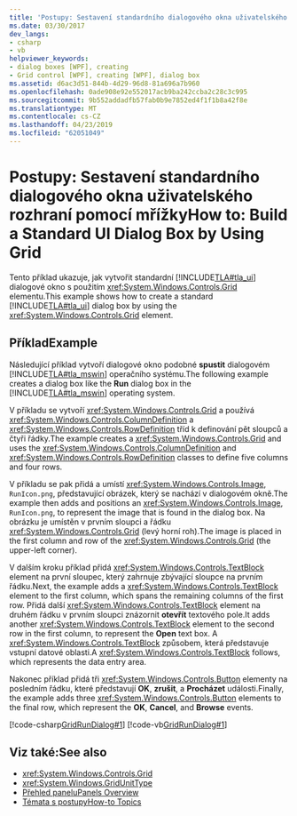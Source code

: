 ```yaml
---
title: 'Postupy: Sestavení standardního dialogového okna uživatelského rozhraní pomocí mřížky'
ms.date: 03/30/2017
dev_langs:
- csharp
- vb
helpviewer_keywords:
- dialog boxes [WPF], creating
- Grid control [WPF], creating [WPF], dialog box
ms.assetid: d6ac3d51-844b-4d29-96d8-81a696a7b960
ms.openlocfilehash: 0ade908e92e552017acb9ba242ccba2c28c3c995
ms.sourcegitcommit: 9b552addadfb57fab0b9e7852ed4f1f1b8a42f8e
ms.translationtype: MT
ms.contentlocale: cs-CZ
ms.lasthandoff: 04/23/2019
ms.locfileid: "62051049"
---
```

# <a name="how-to-build-a-standard-ui-dialog-box-by-using-grid"></a><span data-ttu-id="66318-102">Postupy: Sestavení standardního dialogového okna uživatelského rozhraní pomocí mřížky</span><span class="sxs-lookup"><span data-stu-id="66318-102">How to: Build a Standard UI Dialog Box by Using Grid</span></span>
<span data-ttu-id="66318-103">Tento příklad ukazuje, jak vytvořit standardní [!INCLUDE[TLA#tla_ui](../../../../includes/tlasharptla-ui-md.md)] dialogové okno s použitím <xref:System.Windows.Controls.Grid> elementu.</span><span class="sxs-lookup"><span data-stu-id="66318-103">This example shows how to create a standard [!INCLUDE[TLA#tla_ui](../../../../includes/tlasharptla-ui-md.md)] dialog box by using the <xref:System.Windows.Controls.Grid> element.</span></span>  
  
## <a name="example"></a><span data-ttu-id="66318-104">Příklad</span><span class="sxs-lookup"><span data-stu-id="66318-104">Example</span></span>  
 <span data-ttu-id="66318-105">Následující příklad vytvoří dialogové okno podobné **spustit** dialogovém [!INCLUDE[TLA#tla_mswin](../../../../includes/tlasharptla-mswin-md.md)] operačního systému.</span><span class="sxs-lookup"><span data-stu-id="66318-105">The following example creates a dialog box like the **Run** dialog box in the [!INCLUDE[TLA#tla_mswin](../../../../includes/tlasharptla-mswin-md.md)] operating system.</span></span>  
  
 <span data-ttu-id="66318-106">V příkladu se vytvoří <xref:System.Windows.Controls.Grid> a používá <xref:System.Windows.Controls.ColumnDefinition> a <xref:System.Windows.Controls.RowDefinition> tříd k definování pět sloupců a čtyři řádky.</span><span class="sxs-lookup"><span data-stu-id="66318-106">The example creates a <xref:System.Windows.Controls.Grid> and uses the <xref:System.Windows.Controls.ColumnDefinition> and <xref:System.Windows.Controls.RowDefinition> classes to define five columns and four rows.</span></span>  
  
 <span data-ttu-id="66318-107">V příkladu se pak přidá a umístí <xref:System.Windows.Controls.Image>, `RunIcon.png`, představující obrázek, který se nachází v dialogovém okně.</span><span class="sxs-lookup"><span data-stu-id="66318-107">The example then adds and positions an <xref:System.Windows.Controls.Image>, `RunIcon.png`, to represent the image that is found in the dialog box.</span></span> <span data-ttu-id="66318-108">Na obrázku je umístěn v prvním sloupci a řádku <xref:System.Windows.Controls.Grid> (levý horní roh).</span><span class="sxs-lookup"><span data-stu-id="66318-108">The image is placed in the first column and row of the <xref:System.Windows.Controls.Grid> (the upper-left corner).</span></span>  
  
 <span data-ttu-id="66318-109">V dalším kroku příklad přidá <xref:System.Windows.Controls.TextBlock> element na první sloupec, který zahrnuje zbývající sloupce na prvním řádku.</span><span class="sxs-lookup"><span data-stu-id="66318-109">Next, the example adds a <xref:System.Windows.Controls.TextBlock> element to the first column, which spans the remaining columns of the first row.</span></span> <span data-ttu-id="66318-110">Přidá další <xref:System.Windows.Controls.TextBlock> element na druhém řádku v prvním sloupci znázornit **otevřít** textového pole.</span><span class="sxs-lookup"><span data-stu-id="66318-110">It adds another <xref:System.Windows.Controls.TextBlock> element to the second row in the first column, to represent the **Open** text box.</span></span> <span data-ttu-id="66318-111">A <xref:System.Windows.Controls.TextBlock> způsobem, která představuje vstupní datové oblasti.</span><span class="sxs-lookup"><span data-stu-id="66318-111">A <xref:System.Windows.Controls.TextBlock> follows, which represents the data entry area.</span></span>  
  
 <span data-ttu-id="66318-112">Nakonec příklad přidá tři <xref:System.Windows.Controls.Button> elementy na posledním řádku, které představují **OK**, **zrušit**, a **Procházet** události.</span><span class="sxs-lookup"><span data-stu-id="66318-112">Finally, the example adds three <xref:System.Windows.Controls.Button> elements to the final row, which represent the **OK**, **Cancel**, and **Browse** events.</span></span>  
  
 [!code-csharp[GridRunDialog#1](~/samples/snippets/csharp/VS_Snippets_Wpf/GridRunDialog/CSharp/window1.xaml.cs#1)]
 [!code-vb[GridRunDialog#1](~/samples/snippets/visualbasic/VS_Snippets_Wpf/GridRunDialog/VisualBasic/grid_vb.vb#1)]  
  
## <a name="see-also"></a><span data-ttu-id="66318-113">Viz také:</span><span class="sxs-lookup"><span data-stu-id="66318-113">See also</span></span>

- <xref:System.Windows.Controls.Grid>
- <xref:System.Windows.GridUnitType>
- [<span data-ttu-id="66318-114">Přehled panelu</span><span class="sxs-lookup"><span data-stu-id="66318-114">Panels Overview</span></span>](panels-overview.md)
- [<span data-ttu-id="66318-115">Témata s postupy</span><span class="sxs-lookup"><span data-stu-id="66318-115">How-to Topics</span></span>](grid-how-to-topics.md)
